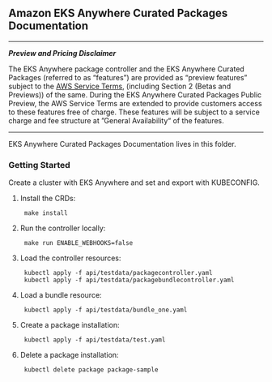 ## Amazon EKS Anywhere Curated Packages Documentation

---
***Preview and Pricing Disclaimer***

The EKS Anywhere package controller and the EKS Anywhere Curated Packages (referred to as “features”) are provided as “preview features” subject to the [AWS Service Terms](https://aws.amazon.com/service-terms/), (including Section 2 (Betas and Previews)) of the same. During the EKS Anywhere Curated Packages Public Preview, the AWS Service Terms are extended to provide customers access to these features free of charge. These features will be subject to a service charge and fee structure at ”General Availability“ of the features.

---

EKS Anywhere Curated Packages Documentation lives in this folder.

### Getting Started

Create a cluster with EKS Anywhere and set and export with KUBECONFIG.

1. Install the CRDs:

        make install

1. Run the controller locally:

        make run ENABLE_WEBHOOKS=false

1. Load the controller resources:

        kubectl apply -f api/testdata/packagecontroller.yaml
        kubectl apply -f api/testdata/packagebundlecontroller.yaml

1. Load a bundle resource:

        kubectl apply -f api/testdata/bundle_one.yaml

1. Create a package installation:

        kubectl apply -f api/testdata/test.yaml

1. Delete a package installation:

        kubectl delete package package-sample

